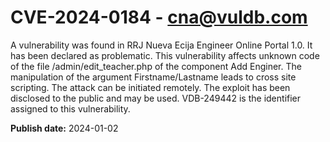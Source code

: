 # CVE-2024-0184 - cna@vuldb.com

A vulnerability was found in RRJ Nueva Ecija Engineer Online Portal 1.0. It has been declared as problematic. This vulnerability affects unknown code of the file /admin/edit_teacher.php of the component Add Enginer. The manipulation of the argument Firstname/Lastname leads to cross site scripting. The attack can be initiated remotely. The exploit has been disclosed to the public and may be used. VDB-249442 is the identifier assigned to this vulnerability.

**Publish date:** 2024-01-02
